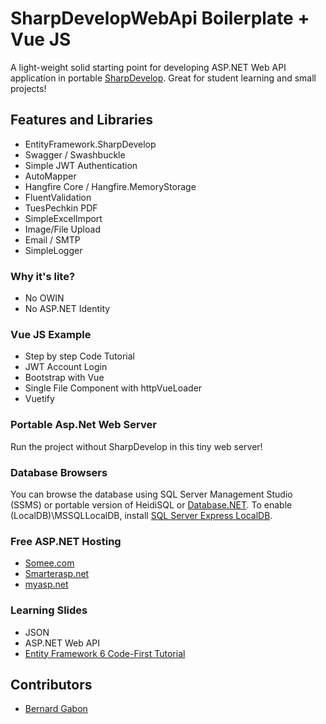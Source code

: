 # SharpDevelopWebApi Boilerplate + Vue JS
A light-weight solid starting point for developing ASP.NET Web API application in portable [SharpDevelop](https://portable.info.pl/sharpdevelop-portable/). Great for student learning and small projects!

## Features and Libraries
 - EntityFramework.SharpDevelop
 - Swagger / Swashbuckle
 - Simple JWT Authentication
 - AutoMapper 
 - Hangfire Core / Hangfire.MemoryStorage 
 - FluentValidation 
 - TuesPechkin PDF 
 - SimpleExcelImport
 - Image/File Upload
- Email / SMTP 
- SimpleLogger 

### Why it's lite?
 - No OWIN
 - No ASP.NET Identity


### Vue JS Example

 - Step by step Code Tutorial
 - JWT Account Login 
 - Bootstrap with Vue 
 - Single File Component with httpVueLoader
 - Vuetify

### Portable Asp.Net Web Server
Run the project without SharpDevelop in this tiny web server! 

### Database Browsers
You can browse the database using SQL Server Management Studio (SSMS) or portable version of HeidiSQL or [Database.NET](https://bit.ly/30tqqxU). To enable (LocalDB)\MSSQLLocalDB, install [SQL Server Express LocalDB](https://bit.ly/2Mlijj1).

### Free ASP.NET Hosting 

 - [Somee.com]([https://somee.com/FreeAspNetHosting.aspx](https://somee.com/FreeAspNetHosting.aspx))
 - [Smarterasp.net]([https://www.smarterasp.net/secured_signup?plantype=FREE](https://www.smarterasp.net/secured_signup?plantype=FREE))
 - [myasp.net](https://www.myasp.net/freeaspnethosting)

### Learning Slides

  - JSON 
  -  ASP.NET Web API 
 - [Entity Framework 6 Code-First Tutorial](https://bernardgabon.com/blog/entity-framework-tutorial/) 

## Contributors

 - [Bernard Gabon](https://bernardgabon.com)
